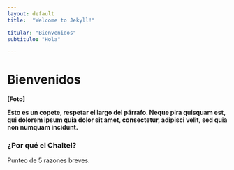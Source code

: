 ```yaml
---
layout: default
title:  "Welcome to Jekyll!"

titular: "Bienvenidos"
subtitulo: "Hola"

---
```


# Bienvenidos
 
**[Foto]**

**Esto es un copete, respetar el largo del párrafo. Neque pira quisquam est, qui dolorem ipsum quia dolor sit amet, consectetur, adipisci velit, sed quia non numquam incidunt.**

### ¿Por qué el Chaltel?

Punteo de 5 razones breves.